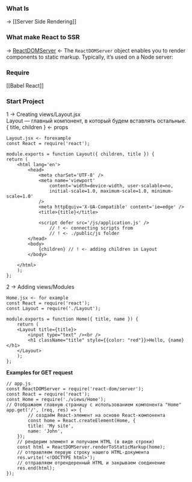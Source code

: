 ### What Is 
-> [[Server Side Rendering]]

### What make React to SSR
-> [ReactDOMServer](https://ru.reactjs.org/docs/react-dom-server.html) <- The `ReactDOMServer` object enables you to render components to static markup. Typically, it’s used on a Node server:

### Require
[[Babel React]]

### Start Project
1 -> Creating views/Layout.jsx<br>
Layout — главный компонент, в который будем вставлять остальные.<br>
{ title, children } <- props
```
Layout.jsx <- forexample
const React = require('react');

module.exports = function Layout({ children, title }) {
return (
	<html lang='en'>
		<head>
			<meta charSet='UTF-8' />
			<meta name='viewport'
				content='width=device-width, user-scalable=no, 
				initial-scale=1.0, maximum-scale=1.0, minimum-scale=1.0'
			/>
			<meta httpEquiv='X-UA-Compatible' content='ie=edge' />
			<title>{title}</title>
		
			<script defer src='/js/application.js' /> 
				// ! <- connecting scripts from
			    // ! <- ./public/js folder
		</head>
		<body>
			{children} // ! <- adding children in Layout
		</body>

	</html>
	);
};
```

2 -> Adding views/Modules<br>
```
Home.jsx <- for example
const React = require('react');
const Layout = require('./Layout');

module.exports = function Home({ title, name }) {
	return (
	<Layout title={title}>
		<input type="text" /><br />
		<h1 className="title" style={{color: "red"}}>Hello, {name}</h1>
	</Layout>
	);
};

```

**Examples for GET request**
```
// app.js
const ReactDOMServer = require('react-dom/server');
const React = require('react');
const Home = require('./views/Home');
// Отображаем главную страницу с использованием компонента "Home"
app.get('/', (req, res) => {
		// создаём React-элемент на основе React-компонента
		const home = React.createElement(Home, {
		title: 'My site',
		name: 'John',
	});
	// рендерим элемент и получаем HTML (в виде строки)
	const html = ReactDOMServer.renderToStaticMarkup(home);
	// отправляем первую строку нашего HTML-документа
	res.write('<!DOCTYPE html>');
	// отправляем отрендеренный HTML и закрываем соединение
	res.end(html);
});
```